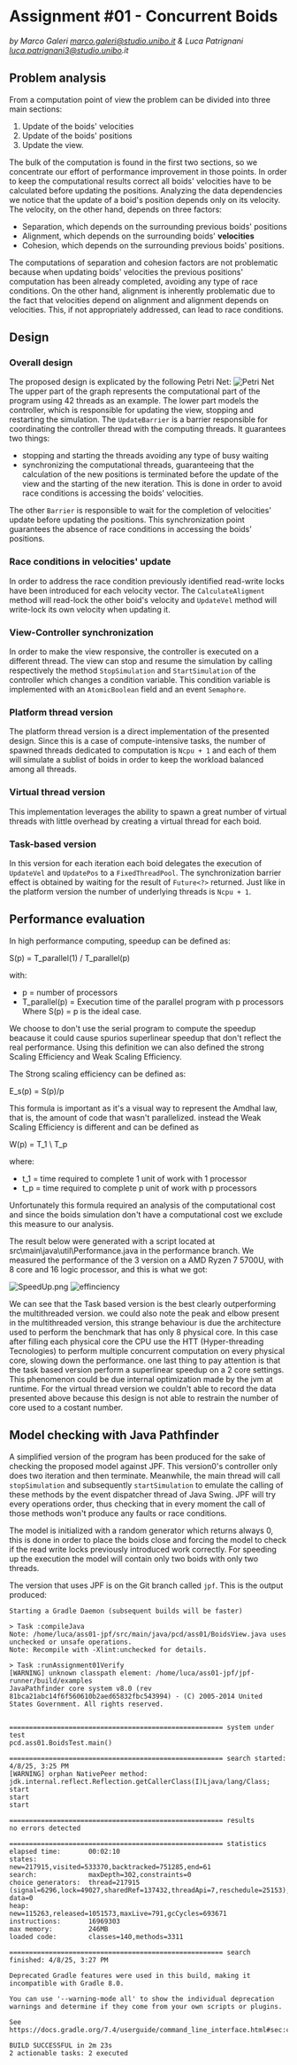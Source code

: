 # Assignment #01 - Concurrent Boids
_by Marco Galeri marco.galeri@studio.unibo.it & Luca Patrignani luca.patrignani3@studio.unibo.it_

## Problem analysis
From a computation point of view the problem can be divided into three main sections:
1. Update of the boids' velocities
2. Update of the boids' positions
3. Update the view.

The bulk of the computation is found in the first two sections, so we concentrate our effort of performance improvement in those points. In order to keep the computational results correct all boids' velocities have to be calculated before updating the positions.
Analyzing the data dependencies we notice that the update of a boid's position depends only on its velocity. 
The velocity, on the other hand, depends on three factors:
- Separation, which depends on the surrounding previous boids' positions
- Alignment, which depends on  the surrounding boids' **velocities**
- Cohesion, which depends on the surrounding previous boids' positions.

The computations of separation and cohesion factors are not problematic because when updating boids' velocities the previous positions' computation has been already completed, avoiding any type of race conditions.
On the other hand, alignment is inherently problematic due to the fact that velocities depend on alignment and alignment depends on velocities. This, if not appropriately addressed, can lead to race conditions.

## Design
### Overall design
The proposed design is explicated by the following Petri Net: ![Petri Net](./PetriNet.png)
The upper part of the graph represents the computational part of the program using 42 threads as an example. The lower part models the controller, which is responsible for updating the view, stopping and restarting the simulation.
The `UpdateBarrier` is a barrier responsible for coordinating the controller thread with the computing threads. It guarantees two things:
- stopping and starting the threads avoiding any type of busy waiting
- synchronizing the computational threads, guaranteeing that the calculation of the new positions is terminated before the update of the view and the starting of the new iteration. This is done in order to avoid race conditions is accessing the boids' velocities.

The other `Barrier` is responsible to wait for the completion of velocities' update before updating the positions. This synchronization point guarantees the absence of race conditions in accessing the boids' positions.

### Race conditions in velocities' update
In order to address the race condition previously identified read-write locks have been introduced for each velocity vector. The `CalculateAligment` method will read-lock the other boid's velocity and `UpdateVel` method will write-lock its own velocity when updating it.

### View-Controller synchronization
In order to make the view responsive, the controller is executed on a different thread. The view can stop and resume the simulation by calling respectively the method `StopSimulation` and `StartSimulation` of the controller which changes a condition variable. This condition variable is implemented with an `AtomicBoolean` field and an event `Semaphore`.

### Platform thread version
The platform thread version is a direct implementation of the presented design. Since this is a case of compute-intensive tasks, the number of spawned threads dedicated to computation is `Ncpu + 1` and each of them will simulate a sublist of boids in order to keep the workload balanced among all threads.

### Virtual thread version
This implementation leverages the ability to spawn a great number of virtual threads with little overhead by creating a virtual thread for each boid.

### Task-based version
In this version for each iteration each boid delegates the execution of `UpdateVel` and `UpdatePos` to a `FixedThreadPool`. The synchronization barrier effect is obtained by waiting for the result of `Future<?>` returned. Just like in the platform version the number of underlying threads is `Ncpu + 1`.

## Performance evaluation
In high performance computing, speedup can be defined as:

S(p) = T_parallel(1) / T_parallel(p)

with:
- p = number of processors
- T_parallel(p) = Execution time of the parallel program with p processors
Where S(p) = p is the ideal case.


We choose to don't use the serial program to compute the speedup beacause it could cause spurios superlinear speedup that don't reflect the real performance.
Using this definition we can also defined the strong Scaling Efficiency and Weak Scaling Efficiency.

The Strong scaling efficiency can be defined as:

E_s(p) = S(p)/p

This formula is important as it's a visual way to represent the Amdhal law, that is, the amount of code that wasn't parallelized. instead the Weak Scaling Efficiency is different and can be defined as

W(p) = T_1 \ T_p

where:
- t_1 = time required to complete 1 unit of work with 1 processor
- t_p = time required to complete p unit of work with p processors

Unfortunately this formula required an analysis of the computational cost and since the boids simulation don't have a computational cost we exclude this measure to our analysis.


The result below were generated with a script located at src\main\java\util\Performance.java in the performance branch.
We measured the performance of the 3 version on a AMD Ryzen 7 5700U, with 8 core and 16 logic processor, and this is what we got:

![SpeedUp.png](SpeedUp.png)
![effinciency](StrongScalingEfficiency.png)

We can see that the Task based version is the best clearly outperforming the multithreaded version.
we could also note the peak and elbow present in the multithreaded version, this strange behaviour is due the architecture used to perform the benchmark that has only 8 physical core. In this case after filling each physical core the CPU use the HTT (Hyper-threading Tecnologies) to perform multiple concurrent computation on every physical core, slowing down the performance. one last thing to pay attention is that the task based version perform a superlinear speedup on a 2 core settings. This phenomenon could be due internal optimization made by the jvm at runtime.
For the virtual thread version we couldn't able to record the data presented above because this design is not able to restrain the number of core used to a costant number.


## Model checking with Java Pathfinder
A simplified version of the program has been produced for the sake of checking the proposed model against JPF. This version0's controller only does two iteration and then terminate. Meanwhile, the main thread will call `stopSimulation` and subsequently `startSimulation` to emulate the calling of these methods by the event dispatcher thread of Java Swing. JPF will try every operations order, thus checking that in every moment the call of those methods won't produce any faults or race conditions. 

The model is initialized with a random generator which returns always 0, this is done in order to place the boids close and forcing the model to check if the read write locks previously introduced work correctly. For speeding up the execution the model will contain only two boids with only two threads.

The version that uses JPF is on the Git branch called `jpf`. This is the output produced:
```
Starting a Gradle Daemon (subsequent builds will be faster)

> Task :compileJava
Note: /home/luca/ass01-jpf/src/main/java/pcd/ass01/BoidsView.java uses unchecked or unsafe operations.
Note: Recompile with -Xlint:unchecked for details.

> Task :runAssignment01Verify
[WARNING] unknown classpath element: /home/luca/ass01-jpf/jpf-runner/build/examples
JavaPathfinder core system v8.0 (rev 81bca21abc14f6f560610b2aed65832fbc543994) - (C) 2005-2014 United States Government. All rights reserved.


====================================================== system under test
pcd.ass01.BoidsTest.main()

====================================================== search started: 4/8/25, 3:25 PM
[WARNING] orphan NativePeer method: jdk.internal.reflect.Reflection.getCallerClass(I)Ljava/lang/Class;
start
start
start

====================================================== results
no errors detected

====================================================== statistics
elapsed time:       00:02:10
states:             new=217915,visited=533370,backtracked=751285,end=61
search:             maxDepth=302,constraints=0
choice generators:  thread=217915 (signal=6296,lock=49027,sharedRef=137432,threadApi=7,reschedule=25153), data=0
heap:               new=115263,released=1051573,maxLive=791,gcCycles=693671
instructions:       16969303
max memory:         246MB
loaded code:        classes=140,methods=3311

====================================================== search finished: 4/8/25, 3:27 PM

Deprecated Gradle features were used in this build, making it incompatible with Gradle 8.0.

You can use '--warning-mode all' to show the individual deprecation warnings and determine if they come from your own scripts or plugins.

See https://docs.gradle.org/7.4/userguide/command_line_interface.html#sec:command_line_warnings

BUILD SUCCESSFUL in 2m 23s
2 actionable tasks: 2 executed
```